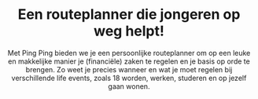 ---
title: Een routeplanner die jongeren op weg helpt!
subtitle: Met Ping Ping bieden we je een persoonlijke routeplanner om op een leuke en makkelijke manier je (financiële) zaken te regelen en je basis op orde te brengen. Zo weet je precies wanneer en wat je moet regelen bij verschillende life events, zoals 18 worden, werken, studeren en op jezelf gaan wonen.
downloadNowLabel: Download nu de app om jouw doelen te bereiken!
---